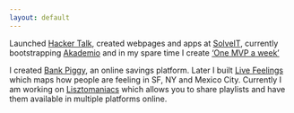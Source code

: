 ```yaml
---
layout: default
---
```


Launched [Hacker Talk](http://www.hackertalk.co), created webpages and apps at [SolveIT](http://www.solveit.mx),
currently bootstrapping [Akademio](http://www.tryakademio.com) and in my
spare time I create [‘One MVP a week’](https://medium.com/@mvrtxn/one-mvp-a-week-week-1-c27b633ef7d9#.3qnfrobjn)  
  
I created [Bank Piggy](https://www.bankpiggy.xyz/), an online savings platform. Later I built [Live Feelings](http://www.livefeelings.xyz/) which maps how people are feeling in SF, NY and Mexico City.   Currently I am working on [Lisztomaniacs](http://lisztomaniacs.club/) which allows you to share playlists and have them available in multiple platforms online.

